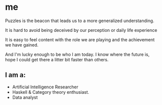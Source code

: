 # me 

Puzzles is the beacon that leads us to a more generalized understanding. 

It is hard to avoid being deceived by our perception or daily life experience

It is easy to feel content with the role we are playing and the achievement we have gained.

And I'm lucky enough to be who I am today. I know where the future is, hope I could get there a litter bit faster than others.

## I am a: 
 - Artificial Intelligence Researcher
 - Haskell & Category theory enthusiast. 
 - Data analyst
  

